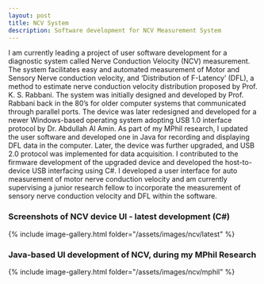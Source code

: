 ```yaml
---
layout: post
title: NCV System
description: Software development for NCV Measurement System
---
```


I am currently leading a project of user software development for a diagnostic system called Nerve Conduction Velocity (NCV) measurement.
The system facilitates easy and automated measurement of Motor and Sensory Nerve conduction velocity, and ‘Distribution of F-Latency’ (DFL), a method to estimate nerve conduction velocity distribution proposed by Prof. K. S. Rabbani.
The system was initially designed and developed by Prof. Rabbani back in the 80’s for older computer systems that communicated through parallel ports.
The device was later redesigned and developed for a newer Windows-based operating system adopting USB 1.0 interface protocol by Dr. Abdullah Al Amin. As part of my MPhil research, I updated the user software and developed one in Java for recording and displaying DFL data in the computer. Later, the device was further upgraded, and USB 2.0 protocol was implemented for data acquisition. I contributed to the firmware development of the upgraded device and developed the host-to-device USB interfacing using C#. I developed a user interface for auto measurement of motor nerve conduction velocity and am currently supervising a junior research fellow to incorporate the measurement of sensory nerve conduction velocity and DFL within the software.
<br>
<h3 id="system-design"> Screenshots of NCV device UI - latest development (C#) </h3>
{% include image-gallery.html folder="/assets/images/ncv/latest" %}

<h3 id="stethoscope-integration"> Java-based UI development of NCV, during my MPhil Research </h3>
{% include image-gallery.html folder="/assets/images/ncv/mphil" %}
